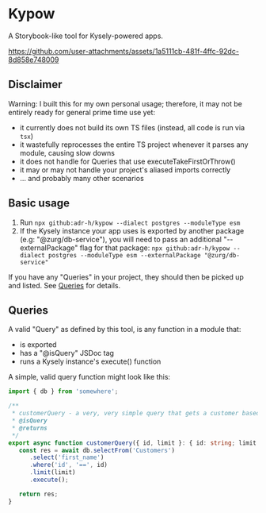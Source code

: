 # Kypow
A Storybook-like tool for Kysely-powered apps.

https://github.com/user-attachments/assets/1a5111cb-481f-4ffc-92dc-8d858e748009



## Disclaimer
Warning: I built this for my own personal usage; therefore, it may not be entirely ready for general prime time use yet:
- it currently does not build its own TS files (instead, all code is run via `tsx`)
- it wastefully reprocesses the entire TS project whenever it parses any module, causing slow downs
- it does not handle for Queries that use executeTakeFirstOrThrow()
- it may or may not handle your project's aliased imports correctly
- ... and probably many other scenarios

## Basic usage

1. Run `npx github:adr-h/kypow --dialect postgres --moduleType esm`
2. If the Kysely instance your app uses is exported by another package (e.g: "@zurg/db-service"), you will need to pass an additional "--externalPackage" flag for that package: `npx github:adr-h/kypow --dialect postgres --moduleType esm --externalPackage "@zurg/db-service"`

If you have any "Queries" in your project, they should then be picked up and listed. See [Queries](#queries) for details.

## Queries
A valid "Query" as defined by this tool, is any function in a module that:
   - is exported
   - has a "@isQuery" JSDoc tag
   - runs a Kysely instance's execute() function

A simple, valid query function might look like this:
```typescript
import { db } from 'somewhere';

/**
 * customerQuery - a very, very simple query that gets a customer based on their ID.
 * @isQuery
 * @returns
 */
export async function customerQuery({ id, limit }: { id: string; limit: number}) {
   const res = await db.selectFrom('Customers')
      .select('first_name')
      .where('id', '==', id)
      .limit(limit)
      .execute();

   return res;
}
```

